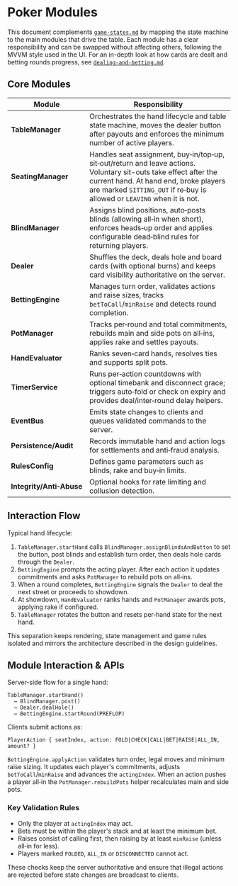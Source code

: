 # Poker Modules

This document complements [`game-states.md`](./game-states.md) by mapping the
state machine to the main modules that drive the table. Each module has a
clear responsibility and can be swapped without affecting others, following the
MVVM style used in the UI. For an in-depth look at how cards are dealt and
betting rounds progress, see [`dealing-and-betting.md`](./dealing-and-betting.md).

## Core Modules

| Module                   | Responsibility                                                                                                                                                                                                                  |
| ------------------------ | ------------------------------------------------------------------------------------------------------------------------------------------------------------------------------------------------------------------------------- |
| **TableManager**         | Orchestrates the hand lifecycle and table state machine, moves the dealer button after payouts and enforces the minimum number of active players.                                                                                             |
| **SeatingManager**       | Handles seat assignment, buy‑in/top‑up, sit‑out/return and leave actions. Voluntary sit-outs take effect after the current hand. At hand end, broke players are marked `SITTING_OUT` if re‑buy is allowed or `LEAVING` when it is not. |
| **BlindManager**         | Assigns blind positions, auto‑posts blinds (allowing all‑in when short), enforces heads‑up order and applies configurable dead‑blind rules for returning players.                                                                       |
| **Dealer**               | Shuffles the deck, deals hole and board cards (with optional burns) and keeps card visibility authoritative on the server.                                                                                                      |
| **BettingEngine**        | Manages turn order, validates actions and raise sizes, tracks `betToCall`/`minRaise` and detects round completion.                                                                                                              |
| **PotManager**           | Tracks per‑round and total commitments, rebuilds main and side pots on all‑ins, applies rake and settles payouts.                                                                                                               |
| **HandEvaluator**        | Ranks seven‑card hands, resolves ties and supports split pots.                                                                                                                                                                  |
| **TimerService**         | Runs per‑action countdowns with optional timebank and disconnect grace; triggers auto‑fold or check on expiry and provides deal/inter‑round delay helpers.                                                                      |
| **EventBus**             | Emits state changes to clients and queues validated commands to the server.                                                                                                                                                     |
| **Persistence/Audit**    | Records immutable hand and action logs for settlements and anti‑fraud analysis.                                                                                                                                                 |
| **RulesConfig**          | Defines game parameters such as blinds, rake and buy‑in limits.                                                                                                                                                                 |
| **Integrity/Anti‑Abuse** | Optional hooks for rate limiting and collusion detection.                                                                                                                                                                       |

## Interaction Flow

Typical hand lifecycle:

1. `TableManager.startHand` calls `BlindManager.assignBlindsAndButton` to set the button, post blinds and establish turn order, then deals hole cards through the `Dealer`.
2. `BettingEngine` prompts the acting player. After each action it updates commitments and asks `PotManager` to rebuild pots on all‑ins.
3. When a round completes, `BettingEngine` signals the `Dealer` to deal the next street or proceeds to showdown.
4. At showdown, `HandEvaluator` ranks hands and `PotManager` awards pots, applying rake if configured.
5. `TableManager` rotates the button and resets per‑hand state for the next hand.

This separation keeps rendering, state management and game rules isolated and mirrors the architecture described in the design guidelines.

## Module Interaction & APIs

Server-side flow for a single hand:

```
TableManager.startHand()
  → BlindManager.post()
  → Dealer.dealHole()
  → BettingEngine.startRound(PREFLOP)
```

Clients submit actions as:

```
PlayerAction { seatIndex, action: FOLD|CHECK|CALL|BET|RAISE|ALL_IN, amount? }
```

`BettingEngine.applyAction` validates turn order, legal moves and minimum raise sizing. It updates each player's commitments, adjusts `betToCall`/`minRaise` and advances the `actingIndex`. When an action pushes a player all‑in the `PotManager.rebuildPots` helper recalculates main and side pots.

### Key Validation Rules

- Only the player at `actingIndex` may act.
- Bets must be within the player's stack and at least the minimum bet.
- Raises consist of calling first, then raising by at least `minRaise` (unless all‑in for less).
- Players marked `FOLDED`, `ALL_IN` or `DISCONNECTED` cannot act.

These checks keep the server authoritative and ensure that illegal actions are rejected before state changes are broadcast to clients.
